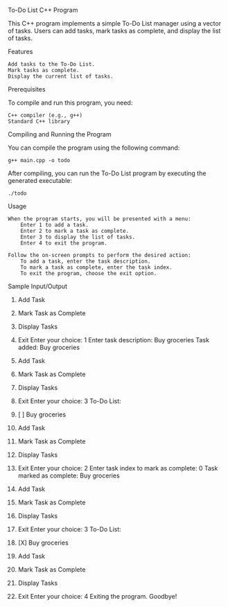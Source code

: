 To-Do List C++ Program

This C++ program implements a simple To-Do List manager using a vector of tasks. Users can add tasks, mark tasks as complete, and display the list of tasks.

Features

    Add tasks to the To-Do List.
    Mark tasks as complete.
    Display the current list of tasks.

Prerequisites

To compile and run this program, you need:

    C++ compiler (e.g., g++)
    Standard C++ library

Compiling and Running the Program

You can compile the program using the following command:

    g++ main.cpp -o todo

After compiling, you can run the To-Do List program by executing the generated executable:

    ./todo

Usage

    When the program starts, you will be presented with a menu:
        Enter 1 to add a task.
        Enter 2 to mark a task as complete.
        Enter 3 to display the list of tasks.
        Enter 4 to exit the program.

    Follow the on-screen prompts to perform the desired action:
        To add a task, enter the task description.
        To mark a task as complete, enter the task index.
        To exit the program, choose the exit option.

Sample Input/Output

1. Add Task
2. Mark Task as Complete
3. Display Tasks
4. Exit
Enter your choice: 1
Enter task description: Buy groceries
Task added: Buy groceries

1. Add Task
2. Mark Task as Complete
3. Display Tasks
4. Exit
Enter your choice: 3
To-Do List:
0. [ ] Buy groceries

1. Add Task
2. Mark Task as Complete
3. Display Tasks
4. Exit
Enter your choice: 2
Enter task index to mark as complete: 0
Task marked as complete: Buy groceries

1. Add Task
2. Mark Task as Complete
3. Display Tasks
4. Exit
Enter your choice: 3
To-Do List:
0. [X] Buy groceries

1. Add Task
2. Mark Task as Complete
3. Display Tasks
4. Exit
Enter your choice: 4
Exiting the program. Goodbye!
